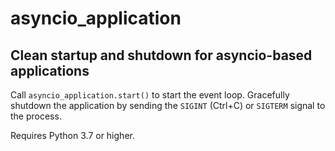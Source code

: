 # asyncio_application
## Clean startup and shutdown for asyncio-based applications
Call `asyncio_application.start()` to start the event loop. Gracefully shutdown the application by sending the `SIGINT` (Ctrl+C) or `SIGTERM` signal to the process.

Requires Python 3.7 or higher.
